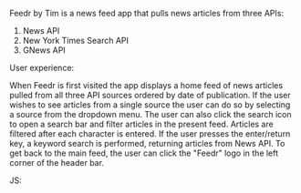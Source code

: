 Feedr by Tim is a news feed app that pulls news articles from three APIs:

1. News API
2. New York Times Search API
3. GNews API

User experience:

When Feedr is first visited the app displays a home feed of news articles pulled from all three API sources ordered by date of publication. If the user wishes to see articles from a single source the user can do so by selecting a source from the dropdown menu. The user can also click the search icon to open a search bar and filter articles in the present feed. Articles are filtered after each character is entered. If the user presses the enter/return key, a keyword search is performed, returning articles from News API. To get back to the main feed, the user can click the "Feedr" logo in the left corner of the header bar.

JS:
